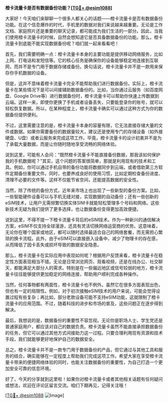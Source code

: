 **橙卡流量卡是否有数据备份功能？[[TG💪+ @esim1088](https://t.me/s/esim1088)]**

大家好！今天咱们来聊聊一个很多人都关心的话题——橙卡流量卡是否有数据备份功能。在这个信息爆炸的时代，手机里的数据对我们来说越来越重要。无论是工作文档、家庭照片还是重要的聊天记录，都可能成为我们生活的一部分。因此，当我们使用橙卡流量卡的时候，自然会想知道它是否具备数据备份的功能。那么，橙卡流量卡到底能不能实现数据备份呢？咱们就一起来看看吧！

首先，我们需要明确一点：橙卡流量卡本身的主要功能是提供移动网络服务，比如上网、打电话和发短信等。它的核心任务是确保你的设备能够稳定地连接到互联网，而并不是专门用于数据存储或备份。换句话说，橙卡流量卡并不是一款用来保存你手机数据的设备。

但是，这并不意味着橙卡流量卡完全不能帮助我们进行数据备份。实际上，橙卡流量卡在某些情况下是可以间接辅助数据备份的。比如，当你通过云服务（如百度网盘、Google Drive等）进行数据备份时，橙卡流量卡可以帮助你快速上传数据到云端。这样一来，即使你更换了手机或者设备丢失，只要能登录你的账号，就可以轻松恢复数据。所以，在某种程度上，橙卡流量卡确实可以通过这种方式为你的数据备份提供便利。

不过，这里需要注意的是，橙卡流量卡本身的容量有限，它无法直接存储大量的文件或数据。如果你需要备份的数据量较大，建议还是使用专门的存储设备（如外接硬盘、U盘）或者云服务来完成这项工作。毕竟，橙卡流量卡的设计初衷并不是为了承载大量数据，而是让你随时随地享受流畅的网络体验。

说到这里，可能有人会问：“既然橙卡流量卡不能直接备份数据，那我该如何保护我的手机数据呢？”其实，这个问题的答案很简单，那就是利用现有的技术和工具。例如，你可以通过手机自带的备份功能将数据同步到云端，或者借助第三方软件定期备份重要文件。同时，也要养成良好的使用习惯，比如定期检查备份进度、清理不必要的文件等。这样不仅能节省空间，还能提高数据的安全性。

当然，除了传统的备份方式，近年来市场上也出现了一些新型的备份方案。比如，一些智能硬件设备可以与手机无缝对接，实现数据的自动备份；还有一些创新的eSIM技术，让用户无需频繁切换实体SIM卡就能轻松管理多个号码和网络。这些新技术无疑为我们提供了更多选择，也让数据备份变得更加高效便捷。

说到这里，不得不提一下橙卡流量卡背后的eSIM技术。作为一种新兴的通信解决方案，eSIM不仅支持全球漫游，还具有灵活切换网络运营商的优势。这意味着，无论你在哪个国家或地区，都可以随时选择最适合自己的网络套餐，而无需担心繁琐的换卡流程。此外，由于eSIM可以直接嵌入设备中，减少了物理卡的存在感，从而降低了因卡丢失或损坏导致的数据安全隐患。

那么，橙卡流量卡在实际应用中表现如何呢？根据用户反馈来看，橙卡流量卡在稳定性方面表现相当不错。无论是日常浏览网页、观看视频，还是在线办公、社交聊天，都能满足大部分人的需求。特别是在一些偏远地区或信号较弱的地方，橙卡流量卡往往能够提供更加稳定的网络连接，帮助用户顺利完成各种操作。

当然，任何事物都有两面性，橙卡流量卡也不例外。虽然它在很多方面表现出色，但也有一定的局限性。例如，对于初次接触eSIM技术的用户来说，可能会觉得设置过程有些复杂；再比如，部分老款设备可能不支持eSIM功能，这就限制了橙卡流量卡的应用范围。不过，随着科技的进步和市场的普及，这些问题正在逐步得到解决。

最后，我想说的是，数据备份的重要性不容忽视。无论你是职场人士、学生党还是普通家庭用户，都应该对自己的数据负责。橙卡流量卡虽然不能直接承担数据备份的任务，但它可以通过其他方式间接助力这一过程。只要合理利用现有资源和技术手段，我们就能够更好地保护自己的数据安全。

总之，橙卡流量卡并不是一款专门用于数据备份的产品，但它通过与其他工具和服务的结合，确实能够在一定程度上帮助我们完成这项工作。希望大家在享受橙卡流量卡带来的便捷网络体验的同时，也能关注数据备份的重要性，为自己打造一个更加安全可靠的信息环境。

好了，今天的分享就到这里啦！如果你对橙卡流量卡或者其他相关话题有任何疑问或想法，欢迎在评论区留言交流。咱们下期再见，记得关注哦！

[[TG💪+ @esim1088](https://t.me/s/esim1088) ![Image](https://i.postimg.cc/4NQfJmqS/Snipaste-2025-05-13-00-14-12.png)]